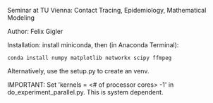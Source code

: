 Seminar at TU Vienna: Contact Tracing, Epidemiology, Mathematical Modeling

Author: Felix Gigler



Installation:
	install miniconda, then (in Anaconda Terminal):

	conda install numpy matplotlib networkx scipy ffmpeg

	
Alternatively, use the setup.py to create an venv.

IMPORTANT: Set 'kernels = <# of processor cores> -1' in do_experiment_parallel.py. This is system dependent.